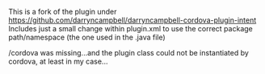 This is a fork of the plugin under https://github.com/darryncampbell/darryncampbell-cordova-plugin-intent
Includes just a small change within plugin.xml to use the correct package path/namespace (the one used in the .java file)

<source-file src="src/android/IntentShim.java" target-dir="src/com/darryncampbell/cordova/plugin/intent" />

/cordova was missing...and the plugin class could not be instantiated by cordova, at least in my case...

